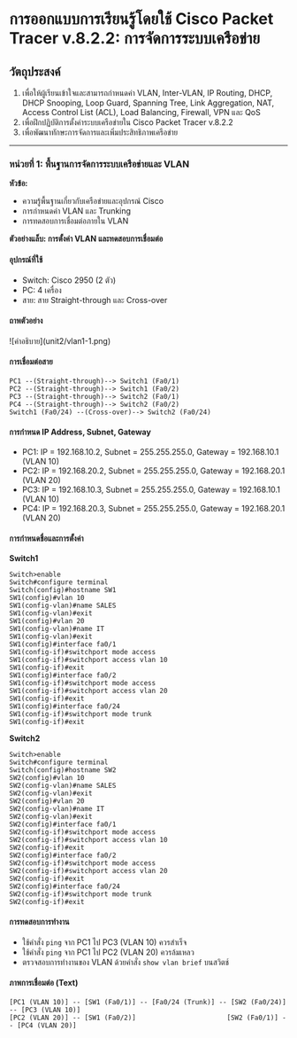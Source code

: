 # การออกแบบการเรียนรู้โดยใช้ Cisco Packet Tracer v.8.2.2: การจัดการระบบเครือข่าย

## วัตถุประสงค์
1. เพื่อให้ผู้เรียนเข้าใจและสามารถกำหนดค่า VLAN, Inter-VLAN, IP Routing, DHCP, DHCP Snooping, Loop Guard, Spanning Tree, Link Aggregation, NAT, Access Control List (ACL), Load Balancing, Firewall, VPN และ QoS
2. เพื่อฝึกปฏิบัติการตั้งค่าระบบเครือข่ายใน Cisco Packet Tracer v.8.2.2
3. เพื่อพัฒนาทักษะการจัดการและเพิ่มประสิทธิภาพเครือข่าย

---

### หน่วยที่ 1: พื้นฐานการจัดการระบบเครือข่ายและ VLAN
**หัวข้อ:**
- ความรู้พื้นฐานเกี่ยวกับเครือข่ายและอุปกรณ์ Cisco
- การกำหนดค่า VLAN และ Trunking
- การทดสอบการเชื่อมต่อภายใน VLAN

**ตัวอย่างแล็บ: การตั้งค่า VLAN และทดสอบการเชื่อมต่อ**

#### อุปกรณ์ที่ใช้
- Switch: Cisco 2950 (2 ตัว)
- PC: 4 เครื่อง
- สาย: สาย Straight-through และ Cross-over

#### ถาพตัวอย่าง

!\[คำอธิบาย]\(unit2/vlan1-1.png)

#### การเชื่อมต่อสาย
```
PC1 --(Straight-through)--> Switch1 (Fa0/1)
PC2 --(Straight-through)--> Switch1 (Fa0/2)
PC3 --(Straight-through)--> Switch2 (Fa0/1)
PC4 --(Straight-through)--> Switch2 (Fa0/2)
Switch1 (Fa0/24) --(Cross-over)--> Switch2 (Fa0/24)
```

#### การกำหนด IP Address, Subnet, Gateway
- PC1: IP = 192.168.10.2, Subnet = 255.255.255.0, Gateway = 192.168.10.1 (VLAN 10)
- PC2: IP = 192.168.20.2, Subnet = 255.255.255.0, Gateway = 192.168.20.1 (VLAN 20)
- PC3: IP = 192.168.10.3, Subnet = 255.255.255.0, Gateway = 192.168.10.1 (VLAN 10)
- PC4: IP = 192.168.20.3, Subnet = 255.255.255.0, Gateway = 192.168.20.1 (VLAN 20)

#### การกำหนดชื่อและการตั้งค่า
**Switch1**
```plaintext
Switch>enable
Switch#configure terminal
Switch(config)#hostname SW1
SW1(config)#vlan 10
SW1(config-vlan)#name SALES
SW1(config-vlan)#exit
SW1(config)#vlan 20
SW1(config-vlan)#name IT
SW1(config-vlan)#exit
SW1(config)#interface fa0/1
SW1(config-if)#switchport mode access
SW1(config-if)#switchport access vlan 10
SW1(config-if)#exit
SW1(config)#interface fa0/2
SW1(config-if)#switchport mode access
SW1(config-if)#switchport access vlan 20
SW1(config-if)#exit
SW1(config)#interface fa0/24
SW1(config-if)#switchport mode trunk
SW1(config-if)#exit
```
**Switch2**
```plaintext
Switch>enable
Switch#configure terminal
Switch(config)#hostname SW2
SW2(config)#vlan 10
SW2(config-vlan)#name SALES
SW2(config-vlan)#exit
SW2(config)#vlan 20
SW2(config-vlan)#name IT
SW2(config-vlan)#exit
SW2(config)#interface fa0/1
SW2(config-if)#switchport mode access
SW2(config-if)#switchport access vlan 10
SW2(config-if)#exit
SW2(config)#interface fa0/2
SW2(config-if)#switchport mode access
SW2(config-if)#switchport access vlan 20
SW2(config-if)#exit
SW2(config)#interface fa0/24
SW2(config-if)#switchport mode trunk
SW2(config-if)#exit
```

#### การทดสอบการทำงาน
- ใช้คำสั่ง `ping` จาก PC1 ไป PC3 (VLAN 10) ควรสำเร็จ
- ใช้คำสั่ง `ping` จาก PC1 ไป PC2 (VLAN 20) ควรล้มเหลว
- ตรวจสอบการทำงานของ VLAN ด้วยคำสั่ง `show vlan brief` บนสวิตช์

#### ภาพการเชื่อมต่อ (Text)
```
[PC1 (VLAN 10)] -- [SW1 (Fa0/1)] -- [Fa0/24 (Trunk)] -- [SW2 (Fa0/24)] -- [PC3 (VLAN 10)]
[PC2 (VLAN 20)] -- [SW1 (Fa0/2)]                       [SW2 (Fa0/1)] -- [PC4 (VLAN 20)]
```
